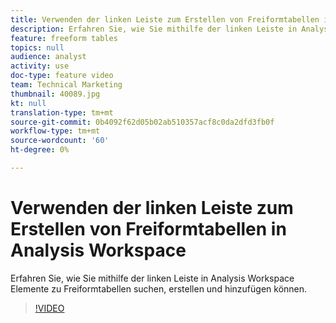 ```yaml
---
title: Verwenden der linken Leiste zum Erstellen von Freiformtabellen in Analysis Workspace
description: Erfahren Sie, wie Sie mithilfe der linken Leiste in Analysis Workspace Elemente zu Freiformtabellen suchen, erstellen und hinzufügen können.
feature: freeform tables
topics: null
audience: analyst
activity: use
doc-type: feature video
team: Technical Marketing
thumbnail: 40089.jpg
kt: null
translation-type: tm+mt
source-git-commit: 0b4092f62d05b02ab510357acf8c0da2dfd3fb0f
workflow-type: tm+mt
source-wordcount: '60'
ht-degree: 0%

---
```



# Verwenden der linken Leiste zum Erstellen von Freiformtabellen in Analysis Workspace

Erfahren Sie, wie Sie mithilfe der linken Leiste in Analysis Workspace Elemente zu Freiformtabellen suchen, erstellen und hinzufügen können.

>[!VIDEO](https://video.tv.adobe.com/v/40089/?quality=12&learn=on)
